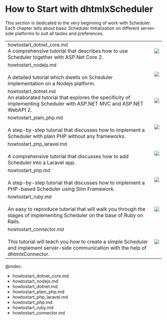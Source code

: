 How to Start with dhtmlxScheduler
===============================

This section is dedicated to the very beginning of work with Scheduler. Each chapter tells about basic Scheduler initialization on different server-side
platforms to suit all tastes and preferences.

<table style='border-left:none !important;' cellspacing="0" cellpadding="5" border="0">
	<tbody>    
    <tr>
        <td>
		    <span style="font-size:15px;">howtostart_dotnet_core.md</span>
            <br>
         	A comprehensive tutorial that describes how to use Scheduler together with ASP.Net Core 2. 
        </td> 
         <td>
        	<a href="howtostart_dotnet_core.md"><img src="dotnet_core_tutorial.png"></a>
        </td>
    </tr>	
    <tr>
        <td>
		    <span style="font-size:15px;">howtostart_nodejs.md</span><br><br>
            A detailed tutorial which dwells on Scheduler implementation on a Nodejs platform. 
        </td>
        <td>
        	<a href="howtostart_nodejs.md"><img src="nodejs_tutorial.png"></a>
        </td>
    </tr>    
    <tr>
        <td>
		    <span style="font-size:15px;">howtostart_dotnet.md</span>
            <br>
            An elaborated tutorial that explores the specificity of implementing Scheduler with ASP.NET MVC and ASP.NET WebAPI 2. 
        </td>
        <td>
        	<a href="howtostart_dotnet.md"><img src="dotnet_mvc_tutorial.png"></a>
        </td>
    </tr>
     <tr>
		<td>
		    <span style="font-size:15px;">howtostart_plain_php.md</span><br><br>           
            A step-by-step tutorial that discusses how to implement a Scheduler with plain PHP without any frameworks. 
        </td>
        <td>
        	<a href="howtostart_php.md"><img src="php_tutorial.png"></a>
        </td>
    </tr>    
    <tr>
		<td>
		    <span style="font-size:15px;">howtostart_php_laravel.md</span><br><br>           
            A comprehensive tutorial that discusses how to add Scheduler into a Laravel app. 
        </td>
        <td>
        	<a href="howtostart_php.md"><img src="laravel_tutorial.png"></a>
        </td>
    </tr> 
    <tr>
		<td>
		    <span style="font-size:15px;">howtostart_php.md</span><br><br>           
            A step-by-step tutorial that discusses how to implement a PHP-based Scheduler using Slim Framework. 
        </td>
        <td>
        	<a href="howtostart_php.md"><img src="scheduler_slim.png"></a>
        </td>
    </tr>    
    <tr>
        <td>
		    <span style="font-size:15px;">howtostart_ruby.md</span><br><br>
         	An easy to reproduce tutorial that will walk you through the stages of implementing Scheduler on the base of Ruby on Rails. 
        </td> 
         <td>
        	<a href="howtostart_ruby.md"><img src="ruby_tutorial.png"></a>
        </td>
    </tr>	
     <tr>
        <td>
		    <span style="font-size:15px;">howtostart_connector.md</span><br><br>
         	This tutorial will teach you how to create a simple Scheduler and implement server-side communication with the help of dhtmlxConnector. 
        </td> 
         <td>
        	<a href="howtostart_connector.md"><img src="connector_tutorial.png"></a>
        </td>
    </tr>
    </tbody>
</table>



@index:
- howtostart_dotnet_core.md
- howtostart_nodejs.md
- howtostart_dotnet.md
- howtostart_plain_php.md
- howtostart_php_laravel.md
- howtostart_php.md
- howtostart_ruby.md
- howtostart_connector.md

